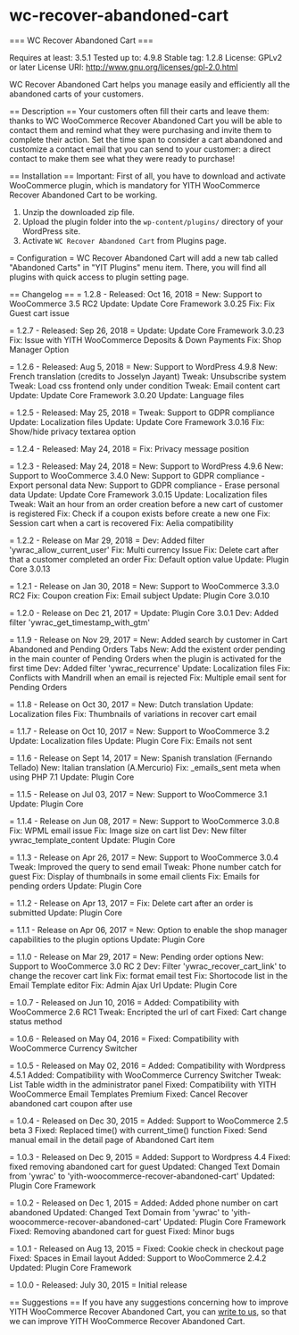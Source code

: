 # wc-recover-abandoned-cart
=== WC Recover Abandoned Cart  ===

Requires at least: 3.5.1
Tested up to: 4.9.8
Stable tag: 1.2.8
License: GPLv2 or later
License URI: http://www.gnu.org/licenses/gpl-2.0.html

WC Recover Abandoned Cart helps you manage easily and efficiently all the abandoned carts of your customers.

== Description ==
Your customers often fill their carts and leave them: thanks to WC WooCommerce Recover Abandoned Cart you will be able to contact them and remind what they were purchasing and invite them to complete their action.
Set the time span to consider a cart abandoned and customize a contact email that you can send to your customer: a direct contact to make them see what they were ready to purchase!


== Installation ==
Important: First of all, you have to download and activate WooCommerce plugin, which is mandatory for YITH WooCommerce Recover Abandoned Cart to be working.

1. Unzip the downloaded zip file.
2. Upload the plugin folder into the `wp-content/plugins/` directory of your WordPress site.
3. Activate `WC Recover Abandoned Cart` from Plugins page.


= Configuration =
WC Recover Abandoned Cart will add a new tab called "Abandoned Carts" in "YIT Plugins" menu item.
There, you will find all plugins with quick access to plugin setting page.


== Changelog ==
= 1.2.8 - Released: Oct 16, 2018  =
New: Support to WooCommerce 3.5 RC2
Update: Update Core Framework 3.0.25
Fix: Fix Guest cart issue

= 1.2.7 - Released: Sep 26, 2018  =
Update: Update Core Framework 3.0.23
Fix: Issue with YITH WooCommerce Deposits & Down Payments
Fix: Shop Manager Option

= 1.2.6 - Released: Aug 5, 2018  =
New: Support to WordPress 4.9.8
New: French translation (credits to Josselyn Jayant)
Tweak: Unsubscribe system
Tweak: Load css frontend only under condition
Tweak: Email content cart
Update: Update Core Framework 3.0.20
Update: Language files

= 1.2.5 - Released: May 25, 2018  =
Tweak: Support to GDPR compliance
Update: Localization files
Update: Update Core Framework 3.0.16
Fix: Show/hide privacy textarea option

= 1.2.4 - Released: May 24, 2018  =
Fix: Privacy message position

= 1.2.3 - Released: May 24, 2018  =
New: Support to WordPress 4.9.6
New: Support to WooCommerce 3.4.0
New: Support to GDPR compliance - Export personal data
New: Support to GDPR compliance - Erase personal data
Update: Update Core Framework 3.0.15
Update: Localization files
Tweak: Wait an hour from an order creation before a new cart of customer is registered
Fix: Check if a coupon exists before create a new one
Fix: Session cart when a cart is recovered
Fix: Aelia compatibility

= 1.2.2 - Release on Mar 29, 2018 =
Dev: Added filter 'ywrac_allow_current_user'
Fix: Multi currency Issue
Fix: Delete cart after that a customer completed an order
Fix: Default option value
Update: Plugin Core 3.0.13

= 1.2.1 - Release on Jan 30, 2018 =
New: Support to WooCommerce 3.3.0 RC2
Fix: Coupon creation
Fix: Email subject
Update: Plugin Core 3.0.10

= 1.2.0 - Release on Dec 21, 2017 =
Update: Plugin Core 3.0.1
Dev: Added filter 'ywrac_get_timestamp_with_gtm'

= 1.1.9 - Release on Nov 29, 2017 =
New: Added search by customer in Cart Abandoned and Pending Orders Tabs
New: Add the existent order pending in the main counter of Pending Orders when the plugin is activated for the first time
Dev: Added filter 'ywrac_recurrence'
Update: Localization files
Fix: Conflicts with Mandrill when an email is rejected
Fix: Multiple email sent for Pending Orders

= 1.1.8 - Release on Oct 30, 2017 =
New: Dutch translation
Update: Localization files
Fix: Thumbnails of variations in recover cart email

= 1.1.7 - Release on Oct 10, 2017 =
New: Support to WooCommerce 3.2
Update: Localization files
Update: Plugin Core
Fix: Emails not sent

= 1.1.6 - Release on Sept 14, 2017 =
New: Spanish translation (Fernando Tellado)
New: Italian translation (A.Mercurio)
Fix: _emails_sent meta when using PHP 7.1
Update: Plugin Core

= 1.1.5 - Release on Jul 03, 2017 =
New: Support to WooCommerce 3.1
Update: Plugin Core

= 1.1.4 - Release on Jun 08, 2017 =
New: Support to WooCommerce 3.0.8
Fix: WPML email issue
Fix: Image size on cart list
Dev: New filter ywrac_template_content
Update: Plugin Core

= 1.1.3 - Release on Apr 26, 2017 =
New: Support to WooCommerce 3.0.4
Tweak: Improved the query to send email
Tweak: Phone number catch for guest
Fix: Display of thumbnails in some email clients
Fix: Emails for pending orders
Update: Plugin Core

= 1.1.2 - Release on Apr 13, 2017 =
Fix: Delete cart after an order is submitted
Update: Plugin Core

= 1.1.1 - Release on Apr 06, 2017 =
New: Option to enable the shop manager capabilities to the plugin options
Update: Plugin Core


= 1.1.0 - Release on Mar 29, 2017 =
New: Pending order options
New: Support to WooCommerce 3.0 RC 2
Dev: Filter 'ywrac_recover_cart_link' to change the recover cart link
Fix: format email test
Fix: Shortocode list in the Email Template editor
Fix: Admin Ajax Url
Update: Plugin Core


= 1.0.7 - Released on Jun 10, 2016 =
Added: Compatibility with WooCommerce 2.6 RC1
Tweak: Encripted the url of cart
Fixed: Cart change status method

= 1.0.6 - Released on May 04, 2016 =
Fixed:  Compatibility with WooCommerce Currency Switcher

= 1.0.5 - Released on May 02, 2016 =
Added: Compatibility with Wordpress 4.5.1
Added: Compatibility with WooCommerce Currency Switcher
Tweak: List Table width in the administrator panel
Fixed: Compatibility with YITH WooCommerce Email Templates Premium
Fixed: Cancel Recover abandoned cart coupon after use

= 1.0.4 - Released on Dec 30, 2015 =
Added: Support to WooCommerce 2.5 beta 3
Fixed: Replaced time() with current_time() function
Fixed: Send manual email in the detail page of Abandoned Cart item

= 1.0.3 - Released on Dec 9, 2015 =
Added: Support to Wordpress 4.4
Fixed: fixed removing abandoned cart for guest
Updated: Changed Text Domain from 'ywrac' to 'yith-woocommerce-recover-abandoned-cart'
Updated: Plugin Core Framework

= 1.0.2 - Released on Dec 1, 2015 =
Added: Added phone number on cart abandoned
Updated: Changed Text Domain from 'ywrac' to 'yith-woocommerce-recover-abandoned-cart'
Updated: Plugin Core Framework
Fixed: Removing abandoned cart for guest
Fixed: Minor bugs


= 1.0.1 - Released on Aug 13, 2015 =
Fixed: Cookie check in checkout page
Fixed: Spaces in Email layout
Added: Support to WooCommerce 2.4.2
Updated: Plugin Core Framework

= 1.0.0 - Released: July 30, 2015 =
Initial release

== Suggestions ==
If you have any suggestions concerning how to improve YITH WooCommerce Recover Abandoned Cart, you can [write to us](mailto:plugins@yithemes.com "Your Inspiration Themes"), so that we can improve YITH WooCommerce Recover Abandoned Cart.
